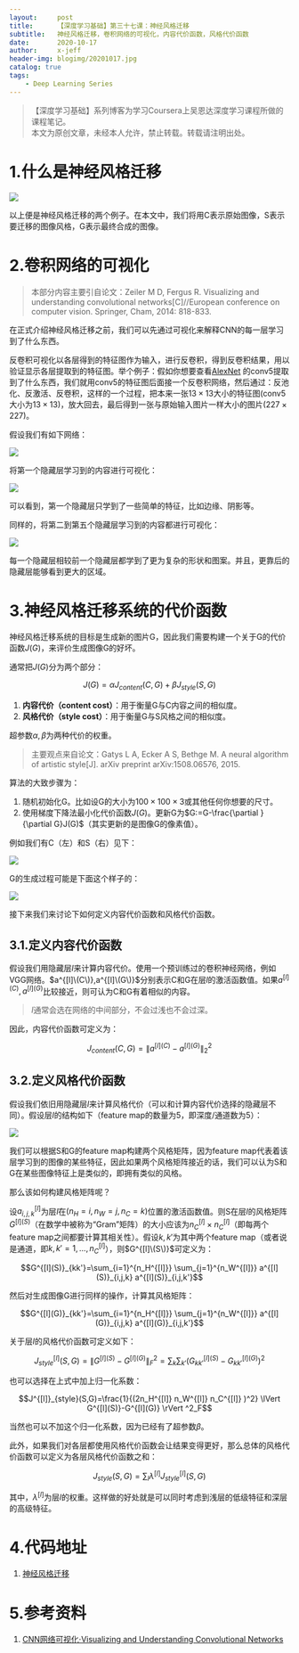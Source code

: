 ```yaml
---
layout:     post
title:      【深度学习基础】第三十七课：神经风格迁移
subtitle:   神经风格迁移，卷积网络的可视化，内容代价函数，风格代价函数
date:       2020-10-17
author:     x-jeff
header-img: blogimg/20201017.jpg
catalog: true
tags:
    - Deep Learning Series
---
```

>【深度学习基础】系列博客为学习Coursera上吴恩达深度学习课程所做的课程笔记。  
>本文为原创文章，未经本人允许，禁止转载。转载请注明出处。

# 1.什么是神经风格迁移

![](https://github.com/x-jeff/BlogImage/raw/master/DeepLearningSeries/Lesson37/37x1.png)

以上便是神经风格迁移的两个例子。在本文中，我们将用C表示原始图像，S表示要迁移的图像风格，G表示最终合成的图像。

# 2.卷积网络的可视化

>本部分内容主要引自论文：Zeiler M D, Fergus R. Visualizing and understanding convolutional networks[C]//European conference on computer vision. Springer, Cham, 2014: 818-833.

在正式介绍神经风格迁移之前，我们可以先通过可视化来解释CNN的每一层学习到了什么东西。

反卷积可视化以各层得到的特征图作为输入，进行反卷积，得到反卷积结果，用以验证显示各层提取到的特征图。举个例子：假如你想要查看[AlexNet](http://shichaoxin.com/2020/07/18/深度学习基础-第二十九课-经典的神经网络结构/#2alexnet) 的conv5提取到了什么东西，我们就用conv5的特征图后面接一个反卷积网络，然后通过：反池化、反激活、反卷积，这样的一个过程，把本来一张$13\times 13$大小的特征图(conv5大小为$13 \times 13$)，放大回去，最后得到一张与原始输入图片一样大小的图片($227\times 227$)。

假设我们有如下网络：

![](https://github.com/x-jeff/BlogImage/raw/master/DeepLearningSeries/Lesson37/37x2.png)

将第一个隐藏层学习到的内容进行可视化：

![](https://github.com/x-jeff/BlogImage/raw/master/DeepLearningSeries/Lesson37/37x3.png)

可以看到，第一个隐藏层只学到了一些简单的特征，比如边缘、阴影等。

同样的，将第二到第五个隐藏层学习到的内容都进行可视化：

![](https://github.com/x-jeff/BlogImage/raw/master/DeepLearningSeries/Lesson37/37x4.png)

每一个隐藏层相较前一个隐藏层都学到了更为复杂的形状和图案。并且，更靠后的隐藏层能够看到更大的区域。

# 3.神经风格迁移系统的代价函数

神经风格迁移系统的目标是生成新的图片G，因此我们需要构建一个关于G的代价函数$J(G)$，来评价生成图像G的好坏。

通常把$J(G)$分为两个部分：

$$J(G)=\alpha J_{content}(C,G)+\beta J_{style}(S,G)$$

1. **内容代价（content cost）**：用于衡量G与C内容之间的相似度。
2. **风格代价（style cost）**：用于衡量G与S风格之间的相似度。

超参数$\alpha,\beta$为两种代价的权重。

>主要观点来自论文：Gatys L A, Ecker A S, Bethge M. A neural algorithm of artistic style[J]. arXiv preprint arXiv:1508.06576, 2015.

算法的大致步骤为：

1. 随机初始化G。比如设G的大小为$100\times 100 \times 3$或其他任何你想要的尺寸。
2. 使用梯度下降法最小化代价函数$J(G)$。更新G为$G:=G-\frac{\partial }{\partial G}J(G)$（其实更新的是图像G的像素值）。

例如我们有C（左）和S（右）见下：

![](https://github.com/x-jeff/BlogImage/raw/master/DeepLearningSeries/Lesson37/37x5.png)

G的生成过程可能是下面这个样子的：

![](https://github.com/x-jeff/BlogImage/raw/master/DeepLearningSeries/Lesson37/37x6.png)

接下来我们来讨论下如何定义内容代价函数和风格代价函数。

## 3.1.定义内容代价函数

假设我们用隐藏层$l$来计算内容代价。使用一个预训练过的卷积神经网络，例如VGG网络。$a^{[l]\(C\)},a^{[l]\(G\)}$分别表示C和G在层$l$的激活函数值。如果$a^{[l] (C)},a^{[l] (G)}$比较接近，则可认为C和G有着相似的内容。

>$l$通常会选在网络的中间部分，不会过浅也不会过深。

因此，内容代价函数可定义为：

$$J_{content}(C,G)=\lVert a^{[l](C)} - a^{[l](G)} \rVert _2 ^2$$

## 3.2.定义风格代价函数

假设我们依旧用隐藏层$l$来计算风格代价（可以和计算内容代价选择的隐藏层不同）。假设层$l$的结构如下（feature map的数量为5，即深度/通道数为5）：

![](https://github.com/x-jeff/BlogImage/raw/master/DeepLearningSeries/Lesson37/37x7.png)

我们可以根据S和G的feature map构建两个风格矩阵，因为feature map代表着该层学习到的图像的某些特征，因此如果两个风格矩阵接近的话，我们可以认为S和G在某些图像特征上是类似的，即拥有类似的风格。

那么该如何构建风格矩阵呢？

设$a^{[l]}_{i,j,k}$为层$l$在$(n_H=i,n_W=j,n_C=k)$位置的激活函数值。则S在层$l$的风格矩阵$G^{[l] (S)}$（在数学中被称为“Gram”矩阵）的大小应该为$n_C^{[l]} \times n_C^{[l]}$（即每两个feature map之间都要计算其相关性）。假设$k,k'$为其中两个feature map（或者说是通道，即$k,k'=1,...,n_C^{[l]}$），则$G^{[l]\(S\)}$可定义为：

$$G^{[l](S)}_{kk'}=\sum_{i=1}^{n_H^{[l]}} \sum_{j=1}^{n_W^{[l]}} a^{[l](S)}_{i,j,k} a^{[l](S)}_{i,j,k'}$$

然后对生成图像G进行同样的操作，计算其风格矩阵：

$$G^{[l](G)}_{kk'}=\sum_{i=1}^{n_H^{[l]}} \sum_{j=1}^{n_W^{[l]}} a^{[l](G)}_{i,j,k} a^{[l](G)}_{i,j,k'}$$

关于层$l$的风格代价函数可定义如下：

$$J^{[l]}_{style}(S,G)=\lVert G^{[l](S)}-G^{[l](G)} \rVert ^2_F = \sum_k \sum_{k'} (G^{[l](S)}_{kk'} - G^{[l](G)}_{kk'})^2$$

也可以选择在上式中加上归一化系数：

$$J^{[l]}_{style}(S,G)=\frac{1}{(2n_H^{[l]} n_W^{[l]} n_C^{[l]} )^2} \lVert G^{[l](S)}-G^{[l](G)} \rVert ^2_F$$

当然也可以不加这个归一化系数，因为已经有了超参数$\beta$。

此外，如果我们对各层都使用风格代价函数会让结果变得更好，那么总体的风格代价函数可以定义为各层风格代价函数之和：

$$J_{style}(S,G)= \sum_l \lambda^{[l]} J^{[l]}_{style}(S,G)$$

其中，$\lambda ^{[l]}$为层$l$的权重。这样做的好处就是可以同时考虑到浅层的低级特征和深层的高级特征。

# 4.代码地址

1. [神经风格迁移](https://github.com/x-jeff/DeepLearning_Code_Demo/tree/master/Demo10/Neural%20Style%20Transfer)

# 5.参考资料

1. [CNN网络可视化·Visualizing and Understanding Convolutional Networks](https://www.zybuluo.com/lutingting/note/459569)